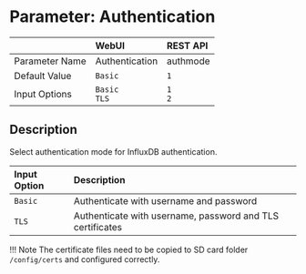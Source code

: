 # Parameter: Authentication

|                   | WebUI               | REST API
|:---               |:---                 |:----
| Parameter Name    | Authentication      | authmode
| Default Value     | `Basic`             | `1`
| Input Options     | `Basic`<br>`TLS` | `1`<br>`2`


## Description

Select authentication mode for InfluxDB authentication.


| Input Option               | Description
|:---                        |:---
| `Basic`                    | Authenticate with username and password
| `TLS`                      | Authenticate with username, password and TLS certificates


!!! Note
    The certificate files need to be copied to SD card folder `/config/certs` 
    and configured correctly.

